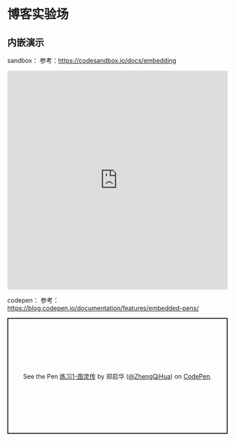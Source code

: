 # 博客实验场

## 内嵌演示
sandbox：
参考：https://codesandbox.io/docs/embedding
<iframe src="https://codesandbox.io/embed/reactts-doop7?fontsize=14" title="react+ts" allow="geolocation; microphone; camera; midi; vr; accelerometer; gyroscope; payment; ambient-light-sensor; encrypted-media" style="width:100%; height:500px; border:0; border-radius: 4px; overflow:hidden;" sandbox="allow-modals allow-forms allow-popups allow-scripts allow-same-origin"></iframe>


codepen：
参考：https://blog.codepen.io/documentation/features/embedded-pens/
<p class="codepen" data-height="265" data-theme-id="dark" data-default-tab="html,result" data-user="ZhengQiHua" data-slug-hash="XeVbYr" style="height: 265px; box-sizing: border-box; display: flex; align-items: center; justify-content: center; border: 2px solid; margin: 1em 0; padding: 1em;" data-pen-title="练习1-图灵传">
  <span>See the Pen <a href="https://codepen.io/ZhengQiHua/pen/XeVbYr/">
  练习1-图灵传</a> by 郑启华 (<a href="https://codepen.io/ZhengQiHua">@ZhengQiHua</a>)
  on <a href="https://codepen.io">CodePen</a>.</span>
</p>
<script async src="https://static.codepen.io/assets/embed/ei.js"></script>